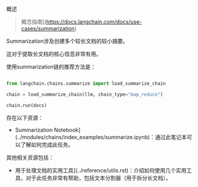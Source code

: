概述



> 概念指南](https://docs.langchain.com/docs/use-cases/summarization)





Summarization涉及创建多个较长文档的较小摘要。

这对于提取长文档的核心信息非常有用。



使用summarization链的推荐方法是：



```python

from langchain.chains.summarize import load_summarize_chain

chain = load_summarize_chain(llm, chain_type="map_reduce")

chain.run(docs)

```



存在以下资源：

- Summarization Notebook](../modules/chains/index_examples/summarize.ipynb)：通过此笔记本可以了解如何完成此任务。



其他相关资源包括：

- 用于处理文档的实用工具](../reference/utils.rst)：介绍如何使用几个实用工具，对于此任务非常有帮助，包括文本分割器（用于拆分长文档）。

